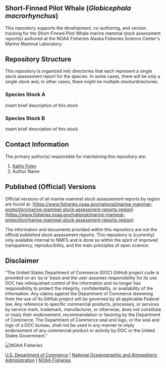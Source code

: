 # 

## Short-Finned Pilot Whale (_Globicephala macrorhynchus_)

This repository supports the development, co-authoring, and version tracking for the Short-Finned Pilot Whale marine mammal stock assessment report(s) authored at the NOAA Fisheries Alaska Fisheries Science Center's Marine Mammal Laboratory.

## Repository Structure

This repository is organized into directories that each represent a single stock assessment report for the species. In some cases, there will be only a single stock and, in other cases, there might be multiple stocks/directories.

### Species Stock A

insert brief description of this stock
  
### Species Stock B

insert brief description of this stock

## Contact Information

The primary author(s) responsible for maintaining this repository are:

  1. [Kathy Foley](kathy.foley@noaa.gov)
  2. Author Name [](author.name@noaa.gov)
  
## Published (Official) Versions

   Official versions of all marine mammal stock assessement reports by region are found at: [https://www.fisheries.noaa.gov/national/marine-mammal-protection/marine-mammal-stock-assessment-reports-region](https://www.fisheries.noaa.gov/national/marine-mammal-protection/marine-mammal-stock-assessment-reports-region).
  
The information and documents provided within this repository are not the official published stock assessment reports. This repository is (currently) only available internal to NMFS and is done so within the spirit of improved transparency, reproducibility, and the main principles of open science.

## Disclaimer

“The United States Department of Commerce (DOC) GitHub project code is provided on an ‘as is’ basis and the user assumes responsibility for its use. DOC has relinquished control of the information and no longer has responsibility to protect the integrity, confidentiality, or availability of the information. Any claims against the Department of Commerce stemming from the use of its GitHub project will be governed by all applicable Federal law. Any reference to specific commercial products, processes, or services by service mark, trademark, manufacturer, or otherwise, does not constitute or imply their endorsement, recommendation or favoring by the Department of Commerce. The Department of Commerce seal and logo, or the seal and logo of a DOC bureau, shall not be used in any manner to imply endorsement of any commercial product or activity by DOC or the United States Government.”

![NOAA Fisheries](https://raw.githubusercontent.com/nmfs-general-modeling-tools/nmfspalette/main/man/figures/noaa-fisheries-rgb-2line-horizontal-small.png)

[U.S. Department of Commerce](https://www.commerce.gov/) | [National Oceanographic and Atmospheric Administration](https://www.noaa.gov) | [NOAA Fisheries](https://www.fisheries.noaa.gov/)
